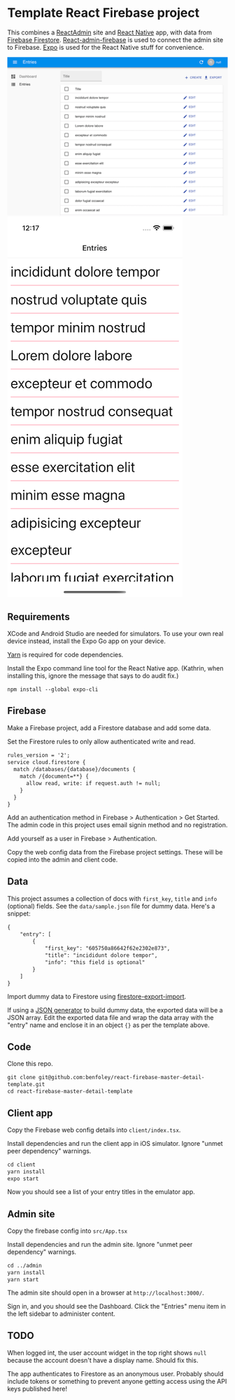 # Template React Firebase project

This combines a [ReactAdmin](https://marmelab.com/react-admin/) site and [React Native](https://reactnative.dev/) app, with data from [Firebase Firestore](https://firebase.google.com/docs/firestore). [React-admin-firebase](https://github.com/benwinding/react-admin-firebase) is used to connect the admin site to Firebase. [Expo](https://expo.io/) is used for the React Native stuff for convenience.

![](images/admin.png)
![](images/client.png)

## Requirements

XCode and Android Studio are needed for simulators. To use your own real device instead, install the Expo Go app on your device.

[Yarn](https://yarnpkg.com/) is required for code dependencies. 

Install the Expo command line tool for the React Native app. 
(Kathrin, when installing this, ignore the message that says to do audit fix.)
```
npm install --global expo-cli
```


## Firebase

Make a Firebase project, add a Firestore database and add some data. 

Set the Firestore rules to only allow authenticated write and read. 
```
rules_version = '2';
service cloud.firestore {
  match /databases/{database}/documents {
    match /{document=**} {
      allow read, write: if request.auth != null;
    }
  }
}
```

Add an authentication method in Firebase > Authentication > Get Started. The admin code in this project uses email signin method and no registration. 

Add yourself as a user in Firebase > Authentication.

Copy the web config data from the Firebase project settings. These will be copied into the admin and client code.


## Data 

This project assumes a collection of docs with `first_key`, `title` and `info` (optional) fields. See the `data/sample.json` file for dummy data. Here's a snippet:

```
{
    "entry": [
        {
            "first_key": "605750a86642f62e2302e873",
            "title": "incididunt dolore tempor",
            "info": "this field is optional"
        }
    ]
}
```

Import dummy data to Firestore using [firestore-export-import](https://www.npmjs.com/package/firestore-export-import). 

If using a [JSON generator](https://next.json-generator.com/EyTd3VxV9) to build dummy data, the exported data will be a JSON array. Edit the exported data file and wrap the data array with the "entry" name and enclose it in an object `{}` as per the template above.


## Code

Clone this repo.
```
git clone git@github.com:benfoley/react-firebase-master-detail-template.git
cd react-firebase-master-detail-template
```


## Client app

Copy the Firebase web config details into `client/index.tsx`.

Install dependencies and run the client app in iOS simulator. Ignore "unmet peer dependency" warnings.
```
cd client
yarn install
expo start
```

Now you should see a list of your entry titles in the emulator app.


## Admin site

Copy the firebase config into `src/App.tsx`

Install dependencies and run the admin site. Ignore "unmet peer dependency" warnings.
```
cd ../admin
yarn install
yarn start
```
The admin site should open in a browser at `http://localhost:3000/`.

Sign in, and you should see the Dashboard. Click the "Entries" menu item in the left sidebar to administer content.


## TODO

When logged int, the user account widget in the top right shows `null` because the account doesn't have a display name. Should fix this.

The app authenticates to Firestore as an anonymous user. Probably should include tokens or something to prevent anyone getting access using the API keys published here! 

